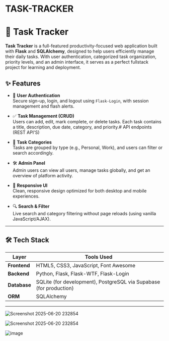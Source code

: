 # TASK-TRACKER
# 🚀 Task Tracker

**Task Tracker** is a full-featured productivity-focused web application built with **Flask** and **SQLAlchemy**, designed to help users efficiently manage their daily tasks. With user authentication, categorized task organization, priority levels, and an admin interface, it serves as a perfect fullstack project for learning and deployment.

## ✨ Features

- 🔐 **User Authentication**  
  Secure sign-up, login, and logout using `Flask-Login`, with session management and flash alerts.

- ✅ **Task Management (CRUD)**  
  Users can add, edit, mark complete, or delete tasks. Each task contains a title, description, due date, category, and priority.# API endpoints (REST API'S) 

- 📁 **Task Categories**  
  Tasks are grouped by type (e.g., Personal, Work), and users can filter or search accordingly.

- 🛠 **Admin Panel**  
  Admin users can view all users, manage tasks globally, and get an overview of platform activity.

- 📱 **Responsive UI**  
  Clean, responsive design optimized for both desktop and mobile experiences.

- 🔍 **Search & Filter**  
  Live search and category filtering without page reloads (using vanilla JavaScript/AJAX).

---

## 🛠️ Tech Stack

| Layer       | Tools Used                          |
|-------------|--------------------------------------|
| **Frontend**  | HTML5, CSS3, JavaScript, Font Awesome |
| **Backend**   | Python, Flask, Flask-WTF, Flask-Login |
| **Database**  | SQLite (for development), PostgreSQL via Supabase (for production) |
| **ORM**       | SQLAlchemy                          |

---
![Screenshot 2025-06-20 232854](https://github.com/user-attachments/assets/f449e483-164e-4f52-94b0-9fcb0297211c)

![Screenshot 2025-06-20 232854](https://github.com/user-attachments/assets/5b36de90-79f8-47a4-8552-a50aa4c8a10a)


![image](https://github.com/user-attachments/assets/3bfbcbe6-c317-48d6-907e-849ba90198d1)


